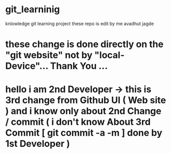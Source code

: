 # git_learninig
 knlowledge git learning project these repo is edit by me avadhut jagde 

 # these change is done directly on the "git website" not by "local-Device"... Thank You ...

# hello i am 2nd Developer -> this is 3rd change from Github UI ( Web site ) and i know only about 2nd Change / commit ( i don't know About 3rd Commit [ git commit -a -m ] done by 1st Developer )
